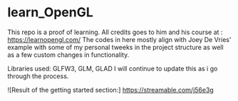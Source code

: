# learn_OpenGL
This repo is a proof of learning.
All credits goes to him and his course at : https://learnopengl.com/
The codes in here mostly align with Joey De Vries' example with some of my personal tweeks in the project structure as well as a few custom changes in functionality.

Libraries used: GLFW3, GLM, GLAD
I will continue to update this as i go through the process.

![Result of the getting started section:] https://streamable.com/j56e3g
